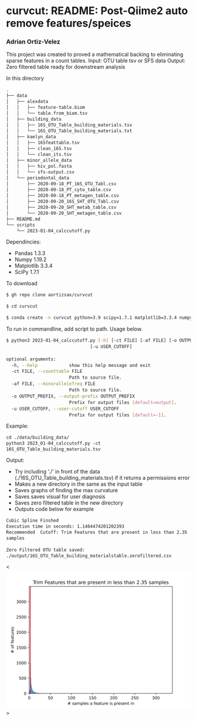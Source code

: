 # curvcut: README: Post-Qiime2 auto remove features/speices
### Adrian Ortiz-Velez


This project was created to proved a mathematical backing to eliminating sparse features in a count tables. 
Input: OTU table tsv or SFS data
Output: Zero filtered table ready for downstream analysis

In this directory 
```
.
├── data
│   ├── alexdata
│   │   ├── feature-table.biom
│   │   └── table.from_biom.tsv
│   ├── building_data
│   │   ├── 16S_OTU_Table_building_materials.tsv
│   │   └── 16S_OTU_Table_building_materials.txt
│   ├── kaelyn_data
│   │   ├── 16Sfeattable.tsv
│   │   ├── clean_16S.tsv
│   │   └── clean_its.tsv
│   ├── minor_allele_data
│   │   ├── hiv_pol.fasta
│   │   └── sfs-output.csv
│   └── periodontal_data
│       ├── 2020-09-18_PT_16S_OTU_Tabl.csv
│       ├── 2020-09-18_PT_cyto_table.csv
│       ├── 2020-09-18_PT_metagen_table.csv
│       ├── 2020-09-20_16S_SHT_OTU_Tabl.csv
│       ├── 2020-09-20_SHT_metab_table.csv
│       └── 2020-09-20_SHT_metagen_table.csv
├── README.md
└── scripts
    └── 2023-01-04_calccutoff.py

```

Dependincies:
 * Pandas 1.3.3
 * Numpy 1.19.2
 * Matplotlib 3.3.4
 * SciPy 1.7.1


To download 

```bash
$ gh repo clone aortizsax/curvcut
```

```bash
$ cd curvcut
```

```bash
$ conda create -n curvcut python=3.9 scipy=1.7.1 matplotlib=3.3.4 numpy=1.19.2 pandas=1.3.3
```

To run in commandline, add script to path. Usage below.

```bash
$ python3 2023-01-04_calccutoff.py [-h] [-ct FILE] [-af FILE] [-o OUTPUT_PREFIX]
                                [-u USER_CUTOFF]

optional arguments:
  -h, --help            show this help message and exit
  -ct FILE, --counttable FILE
                        Path to source file.
  -af FILE, --minorallelefreq FILE
                        Path to source file.
  -o OUTPUT_PREFIX, --output-prefix OUTPUT_PREFIX
                        Prefix for output files [default=output].
  -u USER_CUTOFF, --user-cutoff USER_CUTOFF
                        Prefix for output files [default=-1].
```

Example:

	cd ./data/building_data/
	python3 2023_01-04_calccutoff.py -ct 16S_OTU_Table_building_materials.tsv
	
Output:
* Try including './' in front of the data (./16S_OTU_Table_building_materials.tsv) if it returns a permissions error
* Makes a new directory in the same as the input table
* Saves graphs of finding the max curvature
* Saves saves visual for user diagnosis
* Saves zero filtered table in the new directory
* Outputs code below for example
```
Cubic Spline Finshed
Execution time in seconds: 1.1464474201202393
Recommended  Cutoff: Trim Features that are present in less than 2.35 samples

Zero Filtered OTU table saved: ./output/16S_OTU_Table_building_materialstable.zerofiltered.csv
```
<![plot](./data/building_data/output/16S_OTU_Table_building_materialsprocessingcutofffinal.png)>
